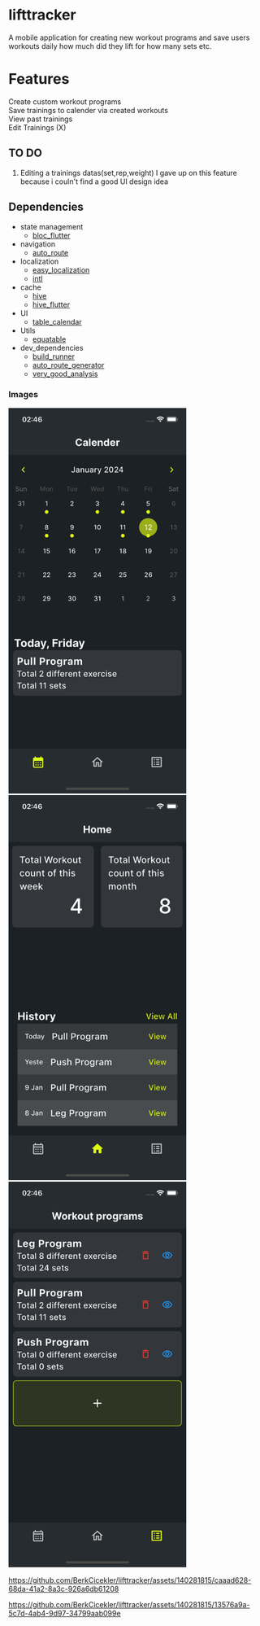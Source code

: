 # lifttracker

A mobile application for creating new workout programs and save users workouts daily how much did they lift for how many sets etc.

# Features
Create custom workout programs <br>
Save trainings to calender via created workouts <br>
View past trainings <br>
Edit Trainings (X)

## TO DO
1. Editing a trainings datas(set,rep,weight) I gave up on this feature <br>
because i couln't find a good UI design idea

## Dependencies
- state management
  * [bloc_flutter](https://pub.dev/packages/flutter_bloc)
- navigation
  * [auto_route](https://pub.dev/packages/auto_route)
- localization
  * [easy_localization](https://pub.dev/packages/easy_localization)
  * [intl](https://pub.dev/packages/intl)
- cache
  * [hive](https://pub.dev/packages/hive)
  * [hive_flutter](https://pub.dev/packages/hive_flutter)
- UI
  * [table_calendar](https://pub.dev/packages/table_calendar)
- Utils
  * [equatable](https://pub.dev/packages/equatable)
- dev_dependencies
  * [build_runner](https://pub.dev/packages/build_runner)
  * [auto_route_generator](https://pub.dev/packages/auto_route_generator)
  * [very_good_analysis](https://pub.dev/packages/very_good_analysis)


### Images
<img src="/photos/calender_page.png" width="350px" alt=""> <img src="/photos/home_page.png" width="350px" alt=""> <img src="/photos/workout_programs_page.png" width="350px" alt=""> 

https://github.com/BerkCicekler/lifttracker/assets/140281815/caaad628-68da-41a2-8a3c-926a6db61208

https://github.com/BerkCicekler/lifttracker/assets/140281815/13576a9a-5c7d-4ab4-9d97-34799aab099e

